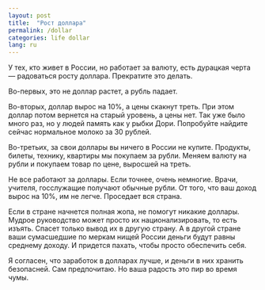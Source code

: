 ```yaml
---
layout: post
title:  "Рост доллара"
permalink: /dollar
categories: life dollar
lang: ru
---
```


У тех, кто живет в России, но работает за валюту, есть дурацкая черта — радоваться росту доллара. 
Прекратите это делать.

Во-первых, это не доллар растет, а рубль падает.

Во-вторых, доллар вырос на 10%, а цены скакнут треть. При этом доллар потом вернется на старый уровень, а цены нет. 
Так уже было много раз, но у людей память как у рыбки Дори. Попробуйте найдите сейчас нормальное молоко за 30 рублей.

Во-третьих, за свои доллары вы ничего в России не купите. Продукты, билеты, технику, квартиры мы покупаем за рубли. 
Меняем валюту на рубли и покупаем товар по цене, выросшей на треть.

Не все работают за доллары. Если точнее, очень немногие. Врачи, учителя, госслужащие получают обычные рубли. 
От того, что ваш доход вырос на 10%, им не легче. Проседает вся страна.

Если в стране начнется полная жопа, не помогут никакие доллары. Мудрое руководство может просто их национализировать, 
то есть изъять. Спасет только вывод их в другую страну. А в другой стране ваши сумасшедшие по меркам нищей 
России деньги будут равны среднему доходу. И придется пахать, чтобы просто обеспечить себя.

Я согласен, что заработок в долларах лучше, и деньги в них хранить безопасней. Сам предпочитаю. 
Но ваша радость это пир во время чумы.
